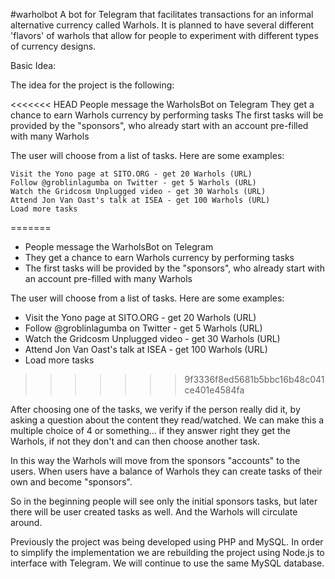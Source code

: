 #warholbot A bot for Telegram that facilitates transactions for an informal alternative currency called Warhols. It is planned to have several different 'flavors' of warhols that allow for people to experiment with different types of currency designs.

Basic Idea:

The idea for the project is the following:

<<<<<<< HEAD
    People message the WarholsBot on Telegram
    They get a chance to earn Warhols currency by performing tasks
    The first tasks will be provided by the "sponsors", who already start with an account pre-filled with many Warhols

The user will choose from a list of tasks. Here are some examples:

    Visit the Yono page at SITO.ORG - get 20 Warhols (URL)
    Follow @groblinlagumba on Twitter - get 5 Warhols (URL)
    Watch the Gridcosm Unplugged video - get 30 Warhols (URL)
    Attend Jon Van Oast's talk at ISEA - get 100 Warhols (URL)
    Load more tasks
=======
- People message the WarholsBot on Telegram
- They get a chance to earn Warhols currency by performing tasks
- The first tasks will be provided by the "sponsors", who already start with an account pre-filled with many Warhols

The user will choose from a list of tasks. Here are some examples:

- Visit the Yono page at SITO.ORG - get 20 Warhols (URL)
- Follow @groblinlagumba on Twitter - get 5 Warhols (URL)
- Watch the Gridcosm Unplugged video - get 30 Warhols (URL)
- Attend Jon Van Oast's talk at ISEA - get 100 Warhols (URL)
- Load more tasks
>>>>>>> 9f3336f8ed5681b5bbc16b48c041ce401e4584fa

After choosing one of the tasks, we verify if the person really did it, by asking a question about the content they read/watched. We can make this a multiple choice of 4 or something… if they answer right they get the Warhols, if not they don't and can then choose another task.

In this way the Warhols will move from the sponsors "accounts" to the users. When users have a balance of Warhols they can create tasks of their own and become "sponsors". 

So in the beginning people will see only the initial sponsors tasks, but later there will be user created tasks as well. And the Warhols will circulate around.

Previously the project was being developed using PHP and MySQL. In order to simplify the implementation we are rebuilding the project using Node.js to interface with Telegram. We will continue to use the same MySQL database.
